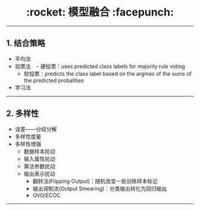 <h1 align = "center">:rocket: 模型融合 :facepunch:</h1>

---
## 1. 结合策略
- 平均法
- 投票法
    - 硬投票：uses predicted class labels for majority rule voting
	- 软投票：predicts the class label based on the argmax of the sums of the predicted probalities
- 学习法

---
## 2. 多样性
- 误差——分歧分解
- 多样性度量
- 多样性增强
    - 数据样本扰动
    - 输入属性扰动
    - 算法参数扰动
    - 输出表示扰动
        - 翻转法(Flipping Output)：随机改变一些训练样本标记
        - 输出调制法(Output Smearing)：分类输出转化为回归输出
        - OVO/ECOC

---
